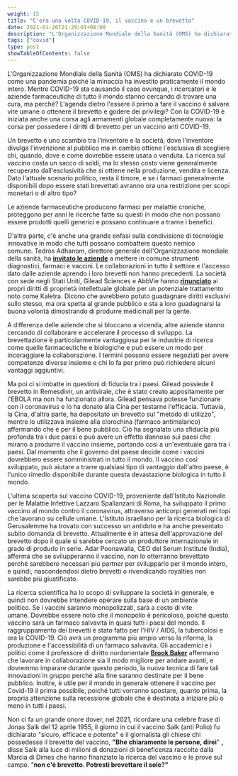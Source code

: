 ```yaml
---
weight: 15
title: "C'era una volta COVID-19, il vaccino e un brevetto"
date: 2021-01-26T21:29:01+08:00
description: "L'Organizzazione Mondiale della Sanità (OMS) ha dichiarato COVID-19 come una pandemia poiché la minaccia ha investito praticamente il mondo intero"
tags: ["covid"]
type: post
showTableOfContents: false
---
```


L'Organizzazione Mondiale della Sanità (OMS) ha dichiarato COVID-19 come una pandemia poiché la minaccia ha investito praticamente il mondo intero. Mentre COVID-19 sta causando il caos ovunque, i ricercatori e le aziende farmaceutiche di tutto il mondo stanno cercando di trovare una cura, ma perché? L'agenda dietro l'essere il primo a fare il vaccino è salvare vite umane o ottenere il brevetto e godere dei privilegi? Con la COVID-19 è iniziata anche una corsa agli armamenti globale completamente nuova: la corsa per possedere i diritti di brevetto per un vaccino anti COVID-19.

Un brevetto è uno scambio tra l'inventore e la società, dove l'inventore divulga l'invenzione al pubblico ma in cambio ottiene l'esclusiva di scegliere chi, quando, dove e come dovrebbe essere usata o venduta. La ricerca sul vaccino costa un sacco di soldi, ma lo stesso costo viene generalmente recuperato dall'esclusività che si ottiene nella produzione, vendita e licenza. Dato l'attuale scenario politico, resta il timore, e se i farmaci generalmente disponibili dopo essere stati brevettati avranno ora una restrizione per scopi monetari o di altro tipo?

Le aziende farmaceutiche producono farmaci per malattie croniche, proteggono per anni le ricerche fatte su questi in modo che non possano essere prodotti quelli generici e possano continuare a trarne i benefici.

D'altra parte, c'è anche una grande enfasi sulla condivisione di tecnologie innovative in modo che tutti possano combattere questo nemico comune. Tedros Adhanom, direttore generale dell'Organizzazione mondiale della sanità, ha [**invitato le aziende**](https://twitter.com/DrTedros/status/1243090557804691468) a mettere in comune strumenti diagnostici, farmaci e vaccini. Le collaborazioni in tutto il settore e l'accesso dato dalle aziende aprendo i loro brevetti non hanno precedenti. La società con sede negli Stati Uniti, Gilead Sciences e AbbVie hanno [**rinunciato**](https://www.abbvie.com/coronavirus.html) ai propri diritti di proprietà intellettuale globale per un potenziale trattamento noto come Kaletra. Dicono che avrebbero potuto guadagnare diritti esclusivi sullo stesso, ma ora spetta al grande pubblico e sta a loro guadagnarsi la buona volontà dimostrando di produrre medicinali per la gente.[](https://twitter.com/DrTedros/status/1243090557804691468)[](https://www.abbvie.com/coronavirus.html)

A differenza delle aziende che si bloccano a vicenda, altre aziende stanno cercando di collaborare e accelerare il processo di sviluppo. La brevettazione è particolarmente vantaggiosa per le industrie di ricerca come quelle farmaceutiche e biologiche e può essere un modo per incoraggiare la collaborazione. I termini possono essere negoziati per avere competenze diverse insieme e chi lo fa per primo può richiedere alcuni vantaggi aggiuntivi.

Ma poi ci si imbatte in questioni di fiducia tra i paesi. Gilead possiede il brevetto in Remesdivir, un antivirale, che è stato creato appositamente per l'EBOLA ma non ha funzionato allora. Gilead pensava potesse funzionare con il coronavirus e lo ha donato alla Cina per testarne l'efficacia. Tuttavia, la Cina, d'altra parte, ha depositato un brevetto sul "metodo di utilizzo", mentre lo utilizzava insieme alla clorochina (farmaco antimalarico) affermando che è per il bene pubblico. Ciò ha segnalato una sfiducia più profonda tra i due paesi e può avere un effetto dannoso sui paesi che mirano a produrre il vaccino insieme, portando così a un'eventuale gara tra i paesi. Dal momento che il governo del paese decide come i vaccini dovrebbero essere somministrati in tutto il mondo. Il vaccino così sviluppato, può aiutare a trarre qualsiasi tipo di vantaggio dall'altro paese, è l'unico rimedio disponibile durante questa devastazione biologica in tutto il mondo.

L'ultima scoperta sul vaccino COVID-19, proveniente dall'Istituto Nazionale per le Malattie Infettive Lazzaro Spallanzani di Roma, ha sviluppato il primo vaccino al mondo contro il coronavirus, attraverso anticorpi generati nei topi che lavorano su cellule umane. L'Istituto israeliano per la ricerca biologica di Gerusalemme ha trovato con successo un antidoto e ha anche presentato subito domanda di brevetto. Attualmente è in attesa dell'approvazione del brevetto dopo il quale si sarebbe cercato un produttore internazionale in grado di produrlo in serie. Adar Poonawalla, CEO del Serum Institute (India), afferma che se svilupperanno il vaccino, non lo otterranno brevettato perché sarebbero necessari più partner per svilupparlo per il mondo intero, e quindi, nascondendosi dietro brevetti o rivendicando royalties non sarebbe più giustificato.

La ricerca scientifica ha lo scopo di sviluppare la società in generale, e quindi non dovrebbe intendere operare sulla base di un ambiente politico. Se i vaccini saranno monopolizzati, sarà a costo di vite umane. Dovrebbe essere noto che il monopolio è pericoloso, poiché questo vaccino sarà un farmaco salvavita in quasi tutti i paesi del mondo. Il raggruppamento dei brevetti è stato fatto per l'HIV / AIDS, la tubercolosi e ora la COVID-19. Ciò avrà un programma più ampio verso la riforma, la produzione e l'accessibilità di un farmaco salvavita. Gli accademici e i politici come il professore di diritto nordorientale [**Brook Baker**](https://www.northeastern.edu/law/faculty/directory/baker.html) affermano che lavorare in collaborazione sia il modo migliore per andare avanti, e dovremmo imparare durante questo periodo, la nuova tecnica di fare tali innovazioni in gruppo perché alla fine saranno destinate per il bene pubblico. Inoltre, è utile per il mondo in generale ottenere il vaccino per Covid-19 il prima possibile, poiché tutti vorranno spostare, quanto prima, la propria attenzione sulla recessione globale che è destinata a iniziare più o meno in tutti i paesi.

Non ci fa un grande onore dover, nel 2021, ricordare una celebre frase di Jonas Salk del 12 aprile 1955, il giorno in cui il vaccino Salk (anti Polio) fu dichiarato "sicuro, efficace e potente" e il giornalista gli chiese chi possedesse il brevetto del vaccino, **"Bhe chiaramente le persone, direi**" **,** disse Salk alla luce di milioni di donazioni di beneficenza raccolte dalla Marcia di Dimes che hanno finanziato la ricerca del vaccino e le prove sul campo. “**non c'è brevetto. Potresti brevettare il sole?"**
